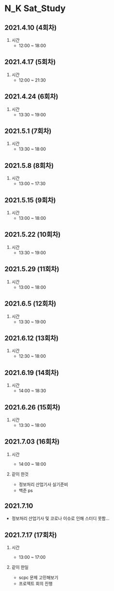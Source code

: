 # N_K Sat_Study

2021.4.10 (4회차)
---------
1. 시간
    - 12:00 ~ 18:00

2021.4.17 (5회차)
------
1. 시간
    - 12:00 ~ 21:30

2021.4.24 (6회차)
-----
1. 시간
    - 13:30 ~ 19:00

2021.5.1 (7회차)
-----
1. 시간
    - 13:30 ~ 18:00

2021.5.8 (8회차)
--------
1. 시간
    - 13:00 ~ 17:30

2021.5.15 (9회차)
-------
1. 시간
    - 13:00 ~ 18:00

2021.5.22 (10회차)
-------
1. 시간
    - 13:30 ~ 19:00

2021.5.29 (11회차)
-------
1. 시간
    - 13:00 ~ 18:00

2021.6.5 (12회차)
--------
1. 시간
    - 13:30 ~ 19:00
    
2021.6.12 (13회차)
-----
1. 시간
    - 12:30 ~ 18:00

2021.6.19 (14회차)
-----
1. 시간
    - 14:00 ~ 18:30

2021.6.26 (15회차)
----
1. 시간
    - 13:30 ~ 18:00

2021.7.03 (16회차)
----
1. 시간
    - 14:00 ~ 18:00

2. 같이 한것
    - 정보처리 산업기사 실기준비
    - 백준 ps

2021.7.10 
------
- 정보처리 산업기사 및 코로나 이슈로 인해 스터디 못함...

2021.7.17 (17회차)
------
1. 시간
    - 13:00 ~ 17:00
    
2. 같이 한일
    - scpc 문제 고민해보기
    - 프로젝트 회의 진행
    
